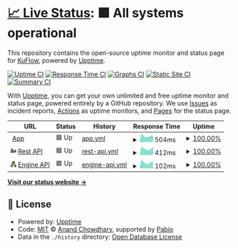 # [📈 Live Status](https://kuflow.github.io/kuflow-status): <!--live status--> **🟩 All systems operational**

This repository contains the open-source uptime monitor and status page for [KuFlow](www.kuflow.com), powered by [Upptime](https://github.com/upptime/upptime).

[![Uptime CI](https://github.com/kuflow/kuflow-status/workflows/Uptime%20CI/badge.svg)](https://github.com/kuflow/kuflow-status/actions?query=workflow%3A%22Uptime+CI%22)
[![Response Time CI](https://github.com/kuflow/kuflow-status/workflows/Response%20Time%20CI/badge.svg)](https://github.com/kuflow/kuflow-status/actions?query=workflow%3A%22Response+Time+CI%22)
[![Graphs CI](https://github.com/kuflow/kuflow-status/workflows/Graphs%20CI/badge.svg)](https://github.com/kuflow/kuflow-status/actions?query=workflow%3A%22Graphs+CI%22)
[![Static Site CI](https://github.com/kuflow/kuflow-status/workflows/Static%20Site%20CI/badge.svg)](https://github.com/kuflow/kuflow-status/actions?query=workflow%3A%22Static+Site+CI%22)
[![Summary CI](https://github.com/kuflow/kuflow-status/workflows/Summary%20CI/badge.svg)](https://github.com/kuflow/kuflow-status/actions?query=workflow%3A%22Summary+CI%22)

With [Upptime](https://upptime.js.org), you can get your own unlimited and free uptime monitor and status page, powered entirely by a GitHub repository. We use [Issues](https://github.com/kuflow/kuflow-status/issues) as incident reports, [Actions](https://github.com/kuflow/kuflow-status/actions) as uptime monitors, and [Pages](https://kuflow.github.io/kuflow-status) for the status page.

<!--start: status pages-->
<!-- This summary is generated by Upptime (https://github.com/upptime/upptime) -->
<!-- Do not edit this manually, your changes will be overwritten -->
<!-- prettier-ignore -->
| URL | Status | History | Response Time | Uptime |
| --- | ------ | ------- | ------------- | ------ |
| <img alt="" src="https://raw.githubusercontent.com/kuflow/kuflow-status/master/assets/favicon.ico" height="13"> [App](https://app.kuflow.com) | 🟩 Up | [app.yml](https://github.com/kuflow/kuflow-status/commits/HEAD/history/app.yml) | <details><summary><img alt="Response time graph" src="./graphs/app/response-time-week.png" height="20"> 504ms</summary><br><a href="https://status.kuflow.com/history/app"><img alt="Response time 579" src="https://img.shields.io/endpoint?url=https%3A%2F%2Fraw.githubusercontent.com%2Fkuflow%2Fkuflow-status%2FHEAD%2Fapi%2Fapp%2Fresponse-time.json"></a><br><a href="https://status.kuflow.com/history/app"><img alt="24-hour response time 524" src="https://img.shields.io/endpoint?url=https%3A%2F%2Fraw.githubusercontent.com%2Fkuflow%2Fkuflow-status%2FHEAD%2Fapi%2Fapp%2Fresponse-time-day.json"></a><br><a href="https://status.kuflow.com/history/app"><img alt="7-day response time 504" src="https://img.shields.io/endpoint?url=https%3A%2F%2Fraw.githubusercontent.com%2Fkuflow%2Fkuflow-status%2FHEAD%2Fapi%2Fapp%2Fresponse-time-week.json"></a><br><a href="https://status.kuflow.com/history/app"><img alt="30-day response time 559" src="https://img.shields.io/endpoint?url=https%3A%2F%2Fraw.githubusercontent.com%2Fkuflow%2Fkuflow-status%2FHEAD%2Fapi%2Fapp%2Fresponse-time-month.json"></a><br><a href="https://status.kuflow.com/history/app"><img alt="1-year response time 579" src="https://img.shields.io/endpoint?url=https%3A%2F%2Fraw.githubusercontent.com%2Fkuflow%2Fkuflow-status%2FHEAD%2Fapi%2Fapp%2Fresponse-time-year.json"></a></details> | <details><summary><a href="https://status.kuflow.com/history/app">100.00%</a></summary><a href="https://status.kuflow.com/history/app"><img alt="All-time uptime 100.00%" src="https://img.shields.io/endpoint?url=https%3A%2F%2Fraw.githubusercontent.com%2Fkuflow%2Fkuflow-status%2FHEAD%2Fapi%2Fapp%2Fuptime.json"></a><br><a href="https://status.kuflow.com/history/app"><img alt="24-hour uptime 100.00%" src="https://img.shields.io/endpoint?url=https%3A%2F%2Fraw.githubusercontent.com%2Fkuflow%2Fkuflow-status%2FHEAD%2Fapi%2Fapp%2Fuptime-day.json"></a><br><a href="https://status.kuflow.com/history/app"><img alt="7-day uptime 100.00%" src="https://img.shields.io/endpoint?url=https%3A%2F%2Fraw.githubusercontent.com%2Fkuflow%2Fkuflow-status%2FHEAD%2Fapi%2Fapp%2Fuptime-week.json"></a><br><a href="https://status.kuflow.com/history/app"><img alt="30-day uptime 100.00%" src="https://img.shields.io/endpoint?url=https%3A%2F%2Fraw.githubusercontent.com%2Fkuflow%2Fkuflow-status%2FHEAD%2Fapi%2Fapp%2Fuptime-month.json"></a><br><a href="https://status.kuflow.com/history/app"><img alt="1-year uptime 100.00%" src="https://img.shields.io/endpoint?url=https%3A%2F%2Fraw.githubusercontent.com%2Fkuflow%2Fkuflow-status%2FHEAD%2Fapi%2Fapp%2Fuptime-year.json"></a></details>
| <img alt="" src="https://raw.githubusercontent.com/kuflow/kuflow-status/master/assets/api-rest-icon.svg" height="13"> [Rest API](https://api.kuflow.com) | 🟩 Up | [rest-api.yml](https://github.com/kuflow/kuflow-status/commits/HEAD/history/rest-api.yml) | <details><summary><img alt="Response time graph" src="./graphs/rest-api/response-time-week.png" height="20"> 412ms</summary><br><a href="https://status.kuflow.com/history/rest-api"><img alt="Response time 445" src="https://img.shields.io/endpoint?url=https%3A%2F%2Fraw.githubusercontent.com%2Fkuflow%2Fkuflow-status%2FHEAD%2Fapi%2Frest-api%2Fresponse-time.json"></a><br><a href="https://status.kuflow.com/history/rest-api"><img alt="24-hour response time 456" src="https://img.shields.io/endpoint?url=https%3A%2F%2Fraw.githubusercontent.com%2Fkuflow%2Fkuflow-status%2FHEAD%2Fapi%2Frest-api%2Fresponse-time-day.json"></a><br><a href="https://status.kuflow.com/history/rest-api"><img alt="7-day response time 412" src="https://img.shields.io/endpoint?url=https%3A%2F%2Fraw.githubusercontent.com%2Fkuflow%2Fkuflow-status%2FHEAD%2Fapi%2Frest-api%2Fresponse-time-week.json"></a><br><a href="https://status.kuflow.com/history/rest-api"><img alt="30-day response time 451" src="https://img.shields.io/endpoint?url=https%3A%2F%2Fraw.githubusercontent.com%2Fkuflow%2Fkuflow-status%2FHEAD%2Fapi%2Frest-api%2Fresponse-time-month.json"></a><br><a href="https://status.kuflow.com/history/rest-api"><img alt="1-year response time 445" src="https://img.shields.io/endpoint?url=https%3A%2F%2Fraw.githubusercontent.com%2Fkuflow%2Fkuflow-status%2FHEAD%2Fapi%2Frest-api%2Fresponse-time-year.json"></a></details> | <details><summary><a href="https://status.kuflow.com/history/rest-api">100.00%</a></summary><a href="https://status.kuflow.com/history/rest-api"><img alt="All-time uptime 100.00%" src="https://img.shields.io/endpoint?url=https%3A%2F%2Fraw.githubusercontent.com%2Fkuflow%2Fkuflow-status%2FHEAD%2Fapi%2Frest-api%2Fuptime.json"></a><br><a href="https://status.kuflow.com/history/rest-api"><img alt="24-hour uptime 100.00%" src="https://img.shields.io/endpoint?url=https%3A%2F%2Fraw.githubusercontent.com%2Fkuflow%2Fkuflow-status%2FHEAD%2Fapi%2Frest-api%2Fuptime-day.json"></a><br><a href="https://status.kuflow.com/history/rest-api"><img alt="7-day uptime 100.00%" src="https://img.shields.io/endpoint?url=https%3A%2F%2Fraw.githubusercontent.com%2Fkuflow%2Fkuflow-status%2FHEAD%2Fapi%2Frest-api%2Fuptime-week.json"></a><br><a href="https://status.kuflow.com/history/rest-api"><img alt="30-day uptime 100.00%" src="https://img.shields.io/endpoint?url=https%3A%2F%2Fraw.githubusercontent.com%2Fkuflow%2Fkuflow-status%2FHEAD%2Fapi%2Frest-api%2Fuptime-month.json"></a><br><a href="https://status.kuflow.com/history/rest-api"><img alt="1-year uptime 100.00%" src="https://img.shields.io/endpoint?url=https%3A%2F%2Fraw.githubusercontent.com%2Fkuflow%2Fkuflow-status%2FHEAD%2Fapi%2Frest-api%2Fuptime-year.json"></a></details>
| <img alt="" src="https://raw.githubusercontent.com/kuflow/kuflow-status/master/assets/api-engine-icon.svg" height="13"> [Engine API](engine.kuflow.com) | 🟩 Up | [engine-api.yml](https://github.com/kuflow/kuflow-status/commits/HEAD/history/engine-api.yml) | <details><summary><img alt="Response time graph" src="./graphs/engine-api/response-time-week.png" height="20"> 102ms</summary><br><a href="https://status.kuflow.com/history/engine-api"><img alt="Response time 109" src="https://img.shields.io/endpoint?url=https%3A%2F%2Fraw.githubusercontent.com%2Fkuflow%2Fkuflow-status%2FHEAD%2Fapi%2Fengine-api%2Fresponse-time.json"></a><br><a href="https://status.kuflow.com/history/engine-api"><img alt="24-hour response time 115" src="https://img.shields.io/endpoint?url=https%3A%2F%2Fraw.githubusercontent.com%2Fkuflow%2Fkuflow-status%2FHEAD%2Fapi%2Fengine-api%2Fresponse-time-day.json"></a><br><a href="https://status.kuflow.com/history/engine-api"><img alt="7-day response time 102" src="https://img.shields.io/endpoint?url=https%3A%2F%2Fraw.githubusercontent.com%2Fkuflow%2Fkuflow-status%2FHEAD%2Fapi%2Fengine-api%2Fresponse-time-week.json"></a><br><a href="https://status.kuflow.com/history/engine-api"><img alt="30-day response time 111" src="https://img.shields.io/endpoint?url=https%3A%2F%2Fraw.githubusercontent.com%2Fkuflow%2Fkuflow-status%2FHEAD%2Fapi%2Fengine-api%2Fresponse-time-month.json"></a><br><a href="https://status.kuflow.com/history/engine-api"><img alt="1-year response time 109" src="https://img.shields.io/endpoint?url=https%3A%2F%2Fraw.githubusercontent.com%2Fkuflow%2Fkuflow-status%2FHEAD%2Fapi%2Fengine-api%2Fresponse-time-year.json"></a></details> | <details><summary><a href="https://status.kuflow.com/history/engine-api">100.00%</a></summary><a href="https://status.kuflow.com/history/engine-api"><img alt="All-time uptime 100.00%" src="https://img.shields.io/endpoint?url=https%3A%2F%2Fraw.githubusercontent.com%2Fkuflow%2Fkuflow-status%2FHEAD%2Fapi%2Fengine-api%2Fuptime.json"></a><br><a href="https://status.kuflow.com/history/engine-api"><img alt="24-hour uptime 100.00%" src="https://img.shields.io/endpoint?url=https%3A%2F%2Fraw.githubusercontent.com%2Fkuflow%2Fkuflow-status%2FHEAD%2Fapi%2Fengine-api%2Fuptime-day.json"></a><br><a href="https://status.kuflow.com/history/engine-api"><img alt="7-day uptime 100.00%" src="https://img.shields.io/endpoint?url=https%3A%2F%2Fraw.githubusercontent.com%2Fkuflow%2Fkuflow-status%2FHEAD%2Fapi%2Fengine-api%2Fuptime-week.json"></a><br><a href="https://status.kuflow.com/history/engine-api"><img alt="30-day uptime 100.00%" src="https://img.shields.io/endpoint?url=https%3A%2F%2Fraw.githubusercontent.com%2Fkuflow%2Fkuflow-status%2FHEAD%2Fapi%2Fengine-api%2Fuptime-month.json"></a><br><a href="https://status.kuflow.com/history/engine-api"><img alt="1-year uptime 100.00%" src="https://img.shields.io/endpoint?url=https%3A%2F%2Fraw.githubusercontent.com%2Fkuflow%2Fkuflow-status%2FHEAD%2Fapi%2Fengine-api%2Fuptime-year.json"></a></details>

<!--end: status pages-->

[**Visit our status website →**](https://kuflow.github.io/kuflow-status)

## 📄 License

- Powered by: [Upptime](https://github.com/upptime/upptime)
- Code: [MIT](./LICENSE) © [Anand Chowdhary](https://anandchowdhary.com), supported by [Pabio](https://pabio.com)
- Data in the `./history` directory: [Open Database License](https://opendatacommons.org/licenses/odbl/1-0/)
